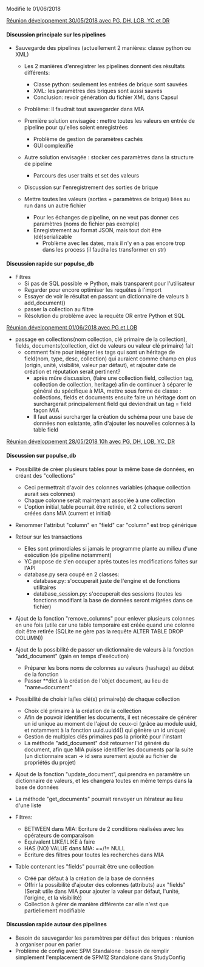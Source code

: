 
Modifié le 01/06/2018

<ins> Réunion développement 30/05/2018 avec PG, DH, LOB, YC et DR </ins>

#### Discussion principale sur les pipelines

* Sauvegarde des pipelines (actuellement 2 manières: classe python ou XML)

  * Les 2 manières d'enregistrer les pipelines donnent des résultats différents:
  
    * Classe python: seulement les entrées de brique sont sauvées
    * XML: les paramètres des briques sont aussi sauvés
    * Conclusion: revoir génération du fichier XML dans Capsul
    
  * Problème: Il faudrait tout sauvegarder dans MIA
  
  * Première solution envisagée : mettre toutes les valeurs en entrée de pipeline pour qu'elles soient enregistrées
    * Problème de gestion de paramètres cachés
    * GUI complexifié
    
  * Autre solution envisagée : stocker ces paramètres dans la structure de pipeline
  
    *  Parcours des user traits et set des valeurs
    
  * Discussion sur l'enregistrement des sorties de brique
  
  * Mettre toutes les valeurs (sorties + paramètres de brique) liées au run dans un autre fichier
    * Pour les échanges de pipeline, on ne veut pas donner ces paramètres (noms de fichier pas exemple)
    * Enregistrement au format JSON, mais tout doit être (dé)serializable
      * Problème avec les dates, mais il n'y en a pas encore trop dans les process (il faudra les transformer en str)
      
#### Discussion rapide sur populse_db

* Filtres
  * Si pas de SQL possible => Python, mais transparent pour l'utilisateur
  * Regarder pour encore optimiser les requêtes à l'import
  * Essayer de voir le résultat en passant un dictionnaire de valeurs à add_document()
  * passer la collection au filtre
  * Résolution du problème avec la requête OR entre Python et SQL

<ins> Réunion développement 01/06/2018 avec PG et LOB </ins>

 * passage en collections(nom collection, clé primaire de la collection), fields, documents(collection, dict de valeurs ou valeur clé primaire) fait
    * comment faire pour intégrer les tags qui sont un héritage de field(nom, type, desc, collection) qui auraient comme champ en plus (origin, unité, visibilité, valeur par défaut), et rajouter date de création et réputation serait pertinent?
       * après mûre discussion, (faire une collection field, collection tag,  collection de collection, heritage) afin de continuer à séparer le général du spécifique à MIA, mettre sous forme de classe : collections, fields et documents ensuite faire un héritage dont on surchargerait principalement field qui deviendrait un tag = field façon MIA
       * Il faut aussi surcharger la création du schéma pour une base de données non existante, afin d'ajouter les nouvelles colonnes à la table field

<ins> Réunion développement 28/05/2018 10h avec PG, DH, LOB, YC, DR </ins>

#### Discussion sur populse_db

* Possibilité de créer plusieurs tables pour la même base de données, en créant des "collections"
  * Ceci permettrait d'avoir des colonnes variables (chaque collection aurait ses colonnes)
  * Chaque colonne serait maintenant associée à une collection
  * L'option initial_table pourrait être retirée, et 2 collections seront créées dans MIA (current et initial)

* Renommer l'attribut "column" en "field" car "column" est trop générique

* Retour sur les transactions
  * Elles sont primordiales si jamais le programme plante au milieu d'une exécution (de pipeline notamment)
  * YC propose de s'en occuper après toutes les modifications faites sur l'API
  * database.py sera coupé en 2 classes:
    * database.py: s'occuperait juste de l'engine et de fonctions utilitaires
    * database_session.py: s'occuperait des sessions (toutes les fonctions modifiant la base de données seront migrées dans ce fichier)
    
* Ajout de la fonction "remove_columns" pour enlever plusieurs colonnes en une fois (utile car une table temporaire est créée quand une colonne doit être retirée (SQLite ne gère pas la requête ALTER TABLE DROP COLUMN))

* Ajout de la possibilité de passer un dictionnaire de valeurs à la fonction "add_document" (gain en temps d'exécution)
  * Préparer les bons noms de colonnes au valeurs (hashage) au début de la fonction
  * Passer **dict à la création de l'objet document, au lieu de "name=document"

* Possibilité de choisir la/les clé(s) primaire(s) de chaque collection
  * Choix clé primaire à la création de la collection
  * Afin de pouvoir identifier les documents, il est nécessaire de générer un id unique au moment de l'ajout de ceux-ci (grâce au module uuid, et notamment à la fonction uuid.uuid4() qui génère un id unique)
  * Gestion de multiples clés primaires pas la priorité pour l'instant
  * La méthode "add_document" doit retourner l'id généré du document, afin que MIA puisse identifier les documents par la suite (un dictionnaire scan -> id sera surement ajouté au fichier de propriétés du projet)
  
* Ajout de la fonction "update_document", qui prendra en paramètre un dictionnaire de valeurs, et les changera toutes en même temps dans la base de données

* La méthode "get_documents" pourrait renvoyer un itérateur au lieu d'une liste

* Filtres:
  * BETWEEN dans MIA: Ecriture de 2 conditions réalisées avec les opérateurs de comparaison
  * Equivalent LIKE/ILIKE à faire
  * HAS (NO) VALUE dans MIA: ==/!= NULL
  * Ecriture des filtres pour toutes les recherches dans MIA
  
* Table contenant les "fields" pourrait être une collection
  * Créé par défaut à la création de la base de données
  * Offrir la possibilité d'ajouter des colonnes (attributs) aux "fields" (Serait utile dans MIA pour ajouter la valeur par défaut, l'unité, l'origine, et la visibilité)
  * Collection à gérer de manière différente car elle n'est que partiellement modifiable
  
#### Discussion rapide autour des pipelines

  * Besoin de sauvegarder les paramètres par défaut des briques : réunion à organiser pour en parler
  * Problème de config avec SPM Standalone : besoin de remplir simplement l'emplacement de SPM12 Standalone dans StudyConfig
